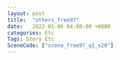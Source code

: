 ```yaml
---
layout: post
title:  "others_free97"
date:   2022-01-06 04:00:00 +0000
categories: Etc
Tags: Story Etc
SceneCode: ["scene_free97_q1_s20"]
---
```

